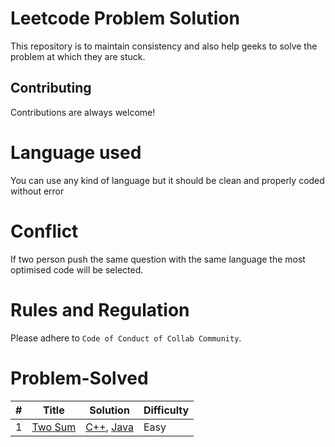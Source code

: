# Leetcode Problem Solution
 
This repository is to maintain consistency and also help geeks to solve the problem at which they are stuck.

## Contributing

Contributions are always welcome!

# Language used

You can use any kind of language but it should be clean and properly coded without error

# Conflict
If two person push the same question with the same language the most optimised code will be selected.

# Rules and Regulation 
Please adhere to  `Code of Conduct of Collab Community`.


# Problem-Solved 
| # | Title | Solution | Difficulty |
|---| ----- | -------- | ---------- |
|1|[Two Sum](./Problem/Twosum.md) | [C++](./Solution/cpp/TwoSum.cpp), [Java](./Solution/java/Twosum.java)|Easy|

